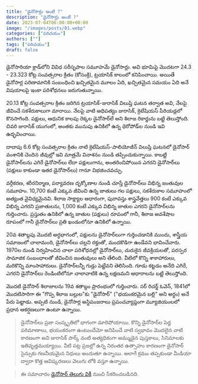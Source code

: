 ```yaml
---
title: "డైనోసార్లు అంటే ?"
description: "డైనోసార్లు అంటే ?"
date: 2023-07-04T06:00:00+00:00
image: "/images/posts/01.webp"
categories: ["పరిచయం"]
authors: [""]
tags: ["పరిచయం"]
draft: false
---
```


డైనోసారియా క్లాడ్‌లోని వివిధ సరీసృపాల సమూహమే డైనోసార్లు. అవి భూమిపై మొదటగా 24.3 - 23.323 కోట్ల సంవత్సరాల క్రితం (కోసంక్రి), ట్రయాసిక్ కాలంలో కనిపించాయి. అయితే డైనోసార్ల పరిణామానికి సంబంధించి ఖచ్చితమైన మూలం ఏది, ఖచ్చితమైన సమయం ఏది అనే విషయాలపై ఇంకా పరిశోధనలు జరుగుతున్నాయి. 

20.13 కోట్ల సంవత్సరాల క్రితం జరిగిన ట్రయాసిక్-జురాసిక్ విలుప్తి ఘటన తర్వాత అవి, నేలపై జీవించే సకశేరుకాలుగా మారాయి. నేలపై వాటి ఆధిపత్యం జురాసిక్, క్రెటేషియస్ పీరియడ్లలో కొనసాగింది. పక్షులు, ఆధునిక కాలపు రెక్కల డైనోసార్‌లే అని శిలాజ రికార్డును బట్టి తెలుస్తోంది. చివరి జురాసిక్ యుగంలో, అంతకు మునుపు ఉనికిలో ఉన్న థెరోపోడ్‌ల నుండి ఇవి ఉద్భవించాయి. 

దాదాపు 6.6 కోట్ల సంవత్సరాల క్రితం నాటి క్రెటేషియస్-పాలియోజీన్ విలుప్తి ఘటనలో డైనోసార్ వంశానికి చెందిన జీవుల్లో ఇవి మాత్రమే వినాశనం నుండి తప్పించుకున్నాయి. కాబట్టి డైనోసార్‌లను ఎగిరే డైనోసార్‌లు లేదా పక్షులుగాను, అంతరించిపోయిన ఎగరని డైనోసార్‌లు (పక్షులు కాకుండా ఇతర డైనోసార్‌లు) గానూ విభజించవచ్చు.

వర్గీకరణ, శరీరనిర్మాణ, పర్యావరణ దృక్కోణాల నుండి చూస్తే డైనోసార్‌లు విభిన్న జంతువుల సమూహం. 10,700 కంటే ఎక్కువ జీవించి ఉన్న జాతులు గల పక్షులు, సకశేరుకాల సమూహంలో అత్యంత వైవిధ్యమైనవి. శిలాజ సాక్ష్యాల ఆధారంగా, పురావస్తు శాస్త్రవేత్తలు 900 కంటే ఎక్కువ విభిన్న ఎగరని ప్రజాతులను, 1,000 కంటే ఎక్కువ విభిన్న జాతుల ఎగరని డైనోసార్‌లను గుర్తించారు. ప్రస్తుతం ఉనికిలో ఉన్న జాతుల (పక్షులు) రూపంలో గానీ, శిలాజ అవశేషాల రూపంలో గానీ డైనోసార్‌లు ప్రతి ఖండంలోనూ ఉనికిలో ఉన్నాయి. 

20వ శతాబ్దపు మొదటి అర్ధభాగంలో, పక్షులను డైనోసార్‌లుగా గుర్తించడానికి ముందు, శాస్త్రీయ సమాజంలో చాలామంది, డైనోసార్‌లు చల్లని రక్తంతో, మందకొడిగా ఉండేవని భావించేవారు. 1970ల నుండి నిర్వహించిన చాలా పరిశోధనల్లో డైనోసార్‌లు, చురుకైన జీవక్రియలతో, పరస్పర సామాజిక సంబంధాలతో జీవించిన జంతువులు అని తేలింది. వీటిలో కొన్ని శాకాహారులు, మరికొన్ని మాంసాహారులు. డైనోసార్‌లన్నీ గుడ్లు పెట్టేవని తెలిసింది. గూడు కట్టడం అనేది ఎగిరే, ఎగరని డైనోసార్‌లు రెండింటిలోనూ చాలావాటికి ఉన్న లక్షణమని ఆధారాలను బట్టి తెలుస్తోంది.

మొదటి డైనోసార్ శిలాజాలను 19వ శతాబ్దం ప్రారంభంలో గుర్తించారు. సర్ రిచర్డ్ ఓవెన్, 1841లో మొదటిసారిగా ఈ "గొప్ప శిలాజ బల్లుల"కు "డైనోసార్" ("భయంకరమైన బల్లి" అని అర్థం) అనే పేరు పెట్టాడు. అప్పటి నుండి, డైనోసార్ల అస్థిపంజరాలు ప్రపంచవ్యాప్తంగా మ్యూజియంలలో ప్రధాన ఆకర్షణలుగా ఉంటూ ఉన్నాయి. 

> డైనోసార్‌లు ప్రజా సంస్కృతిలో భాగంగా మారిపోయాయి. కొన్ని డైనోసార్‌ల పెద్ద పరిమాణాలు, భయంకరంగా ఉంటుందేమో అనిపించే వాటి స్వభావం మొదలైన వాటి కారణంగా అవి జురాసిక్ పార్క్ వంటి అత్యధికంగా అమ్ముడైన పుస్తకాలు, సినిమాలకు ఇతివృత్తమయ్యాయి. వీటి పట్ల ప్రజల్లో ఉన్న నిరంతర ఉత్సాహం కారణంగా డైనోసార్ సైన్సుకు గణనీయమైన నిధులు అందుతూ ఉన్నాయి. అలాగే క్రమం తప్పకుండా మీడియా ద్వారా కొత్త ఆవిష్కరణలు వెలుగు లోకి వస్తూ ఉన్నాయి.

> ఈ సమాచారం [డైనోసార్ తెలుగు వికీ](https://te.wikipedia.org/wiki/%E0%B0%A1%E0%B1%88%E0%B0%A8%E0%B1%8B%E0%B0%B8%E0%B0%BE%E0%B0%B0%E0%B1%8D) నుంచి సేకరించబడినది.
